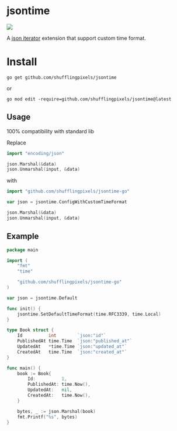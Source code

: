 # jsontime

![](https://github.com/shufflingpixels/jsontime-go/workflows/Test/badge.svg)

A [json iterator](https://github.com/json-iterator/go) extension that support custom time format.

# Install

`go get github.com/shufflingpixels/jsontime`

or

`go mod edit -require=github.com/shufflingpixels/jsontime@latest`


## Usage
100% compatibility with standard lib

Replace
```go
import "encoding/json"

json.Marshal(&data)
json.Unmarshal(input, &data)
```

with
```go
import "github.com/shufflingpixels/jsontime-go"

var json = jsontime.ConfigWithCustomTimeFormat

json.Marshal(&data)
json.Unmarshal(input, &data)
```

## Example

```go
package main

import (
	"fmt"
	"time"

	"github.com/shufflingpixels/jsontime-go"
)

var json = jsontime.Default

func init() {
	jsontime.SetDefaultTimeFormat(time.RFC3339, time.Local)
}

type Book struct {
	Id          int        `json:"id"`
	PublishedAt time.Time  `json:"published_at"`
	UpdatedAt   *time.Time `json:"updated_at"`
	CreatedAt   time.Time  `json:"created_at"`
}

func main() {
	book := Book{
		Id:          1,
		PublishedAt: time.Now(),
		UpdatedAt:   nil,
		CreatedAt:   time.Now(),
	}

	bytes, _ := json.Marshal(book)
	fmt.Printf("%s", bytes)
}
```
